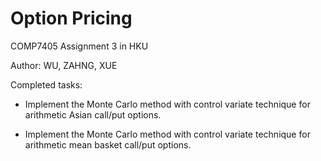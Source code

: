 # Option Pricing

COMP7405 Assignment 3 in HKU

Author: WU, ZAHNG, XUE

Completed tasks:

* Implement the Monte Carlo method with control variate technique for arithmetic Asian call/put options.

* Implement the Monte Carlo method with control variate technique for arithmetic mean basket call/put options.
